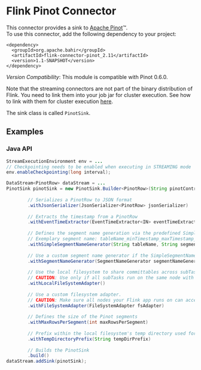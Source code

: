 # Flink Pinot Connector

This connector provides a sink to [Apache Pinot](http://pinot.apache.org/)™.  
To use this connector, add the following dependency to your project:

    <dependency>
      <groupId>org.apache.bahir</groupId>
      <artifactId>flink-connector-pinot_2.11</artifactId>
      <version>1.1-SNAPSHOT</version>
    </dependency>

*Version Compatibility*: This module is compatible with Pinot 0.6.0.

Note that the streaming connectors are not part of the binary distribution of Flink. You need to link them into your job jar for cluster execution.
See how to link with them for cluster execution [here](https://ci.apache.org/projects/flink/flink-docs-release-1.2/dev/linking.html).

The sink class is called `PinotSink`.

## Examples
### Java API
```java
StreamExecutionEnvironment env = ...
// Checkpointing needs to be enabled when executing in STREAMING mode
env.enableCheckpointing(long interval);

DataStream<PinotRow> dataStream = ...
PinotSink pinotSink = new PinotSink.Builder<PinotRow>(String pinotControllerHost, String pinotControllerPort, String tableName)
        
        // Serializes a PinotRow to JSON format
        .withJsonSerializer(JsonSerializer<PinotRow> jsonSerializer)
        
        // Extracts the timestamp from a PinotRow
        .withEventTimeExtractor(EventTimeExtractor<IN> eventTimeExtractor)
        
        // Defines the segment name generation via the predefined SimpleSegmentNameGenerator
        // Exemplary segment name: tableName_minTimestamp_maxTimestamp_segmentNamePostfix_0
        .withSimpleSegmentNameGenerator(String tableName, String segmentNamePostfix)
        
        // Use a custom segment name generator if the SimpleSegmentNameGenerator does not work for your use case
        .withSegmentNameGenerator(SegmentNameGenerator segmentNameGenerator)
        
        // Use the local filesystem to share committables across subTasks
        // CAUTION: Use only if all subTasks run on the same node with access to the local filesystem
        .withLocalFileSystemAdapter()
        
        // Use a custom filesystem adapter. 
        // CAUTION: Make sure all nodes your Flink app runs on can access the shared filesystem via the provided FileSystemAdapter
        .withFileSystemAdapter(FileSystemAdapter fsAdapter)
        
        // Defines the size of the Pinot segments
        .withMaxRowsPerSegment(int maxRowsPerSegment)
        
        // Prefix within the local filesystem's temp directory used for storing intermediate files
        .withTempDirectoryPrefix(String tempDirPrefix)
        
        // Builds the PinotSink
        .build()
dataStream.addSink(pinotSink);
```
